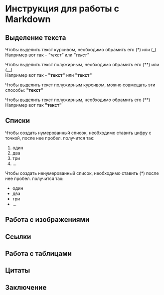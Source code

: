 # Инструкция для работы с Markdown

## Выделение текста

Чтобы выделить текст курсивом, необходимо обрамить его (*) или (_)   
Например вот так - *"текст"* или _"текст"_


Чтобы выделить текст полужирным, необходимо обрамить его (**) или (__)   
Например вот так  - **"текст"** или __"текст"__

Чтобы выделить текст полужирным курсивом, можно совмещать эти способы:
**__"текст"__**

Чтобы выделить текст полужирным, необходимо обрамить его (**)   
Например вот так **"текст"**

## Списки

Чтобы создать нумерованный список, необходимо ставить цифру с точкой, после нее пробел.
получится так:

1. один
2. два
3. три
4. ...

Чтобы создать ненумерованный список, необходимо ставить (*) после нее пробел.
получится так:

* один
* два
* три
* ...



## Работа с изображениями

## Ссылки

## Работа с таблицами

## Цитаты

## Заключение
